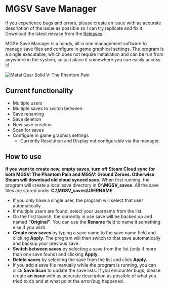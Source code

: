 # MGSV Save Manager
If you experience bugs and errors, please create an issue with as accurate description of the issue as possible so I can try replicate and fix it.  
Download the latest release from the [Releases](https://github.com/thatsafy/MGSV_Save_Switcher/releases).  
  
MGSV Save Manager is a handy, all in one management software to manage save files and configure in game graphical settings. The program is a single executable, which does not require installation and can be run from anywhere in the system, so just place it somewhere you can easily access it!  

![Metal Gear Solid V: The Phantom Pain](http://static.gosunoob.com/img/1/2015/08/mgsv-the-phantom-pain-tips.jpg)
  
## Current functionality
* Multiple users
* Multiple saves to switch between
* Save renaming
* Save deletion
* New save creation
* Scan for saves
* Configure in game graphics settings
  * Currently Resolution and Display not configurable via the manager.
  
## How to use
**If you want to create new, empty saves, turn off Steam Cloud sync for both MGSV: The Phantom Pain and MGSV: Ground Zeroes. Otherwise Steam will download old cloud synced save.**
When first running, the program will create a local save directory in **C:\\MGSV\_saves**. All the save files are stored under **C:\\MGSV\_saves\\USERNAME**.  
* If you only have a single user, the program will select that user automatically.
* If multiple users are found, select your username from the list.
* On the first launch, the currently in use save will be backed up and named **"Original"**. You can use the **Rename** field to name it something else if you wish.
* **Create new saves** by typing a save name to the save name field and clicking **Apply**. The program will then switch to that save automatically and backup your previous save.
* **Switch between saves** by selecting a save from the list (only if more than one save found) and clicking **Apply**.
* **Delete saves** by selecting the save from the list and click **Apply**.
* If you add a save file manually while the program is running, you can click **Save Scan** to update the save lists.
If you encounter bugs, please create **an issue** with as accurate description as possible of what you tried to do and at what point the error/bug happened.  